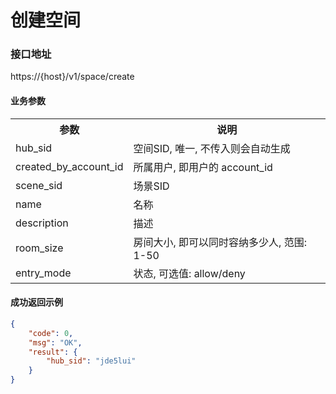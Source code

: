# 创建空间

### 接口地址

https://{host}/v1/space/create

#### 业务参数
<table width="100%">
    <tr>
      <th width="25%">参数</th>
      <th>说明</th>
    </tr>
    <tr>
      <td>hub_sid</td>
      <td>空间SID, 唯一, 不传入则会自动生成</td>
    </tr>
    <tr>
      <td>created_by_account_id</td>
      <td>所属用户, 即用户的 account_id</td>
    </tr>
    <tr>
      <td>scene_sid</td>
      <td>场景SID</td>
    </tr>
    <tr>
      <td>name</td>
      <td>名称</td>
    </tr>
    <tr>
      <td>description</td>
      <td>描述</td>
    </tr>
    <tr>
      <td>room_size</td>
      <td>房间大小, 即可以同时容纳多少人, 范围: 1-50</td>
    </tr>
    <tr>
      <td>entry_mode</td>
      <td>状态, 可选值: allow/deny</td>
    </tr>
</table>

#### 成功返回示例

```json
{
    "code": 0,
    "msg": "OK",
    "result": {
        "hub_sid": "jde5lui"
    }
}
```
